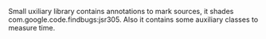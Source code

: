 Small uxiliary library contains annotations to mark sources, it shades com.google.code.findbugs:jsr305. Also it contains some auxiliary classes to measure time.
